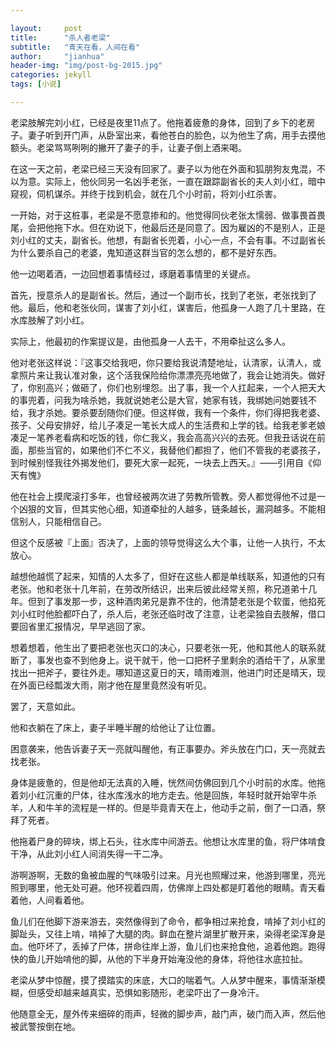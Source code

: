 ```yaml
---

layout:     post
title:      "杀人者老梁"
subtitle:   "青天在看，人间在看"
author:     "jianhua"
header-img: "img/post-bg-2015.jpg"
categories: jekyll
tags: [小说]

---
```


老梁肢解完刘小红，已经是夜里11点了。他拖着疲惫的身体，回到了乡下的老房子。妻子听到开门声，从卧室出来，看他苍白的脸色，以为他生了病，用手去摸他额头。老梁骂骂咧咧的撇开了妻子的手，让妻子倒上酒来喝。

在这一天之前，老梁已经三天没有回家了。妻子以为他在外面和狐朋狗友鬼混，不以为意。实际上，他伙同另一名凶手老张，一直在跟踪副省长的夫人刘小红，暗中窥视，伺机谋杀。并终于找到机会，就在几个小时前，将刘小红杀害。

一开始，对于这桩事，老梁是不愿意掺和的。他觉得同伙老张太懦弱、做事畏首畏尾，会把他拖下水。但在劝说下，他最后还是同意了。因为雇凶的不是别人，正是刘小红的丈夫，副省长。他想，有副省长兜着，小心一点，不会有事。不过副省长为什么要杀自己的老婆，鬼知道这群当官的怎么想的，都不是好东西。

他一边喝着酒，一边回想着事情经过，琢磨着事情里的关键点。

首先，授意杀人的是副省长。然后，通过一个副市长，找到了老张，老张找到了他。最后，他和老张伙同，谋害了刘小红，谋害后，他孤身一人跑了几十里路，在水库肢解了刘小红。

实际上，他最初的作案提议是，由他孤身一人去干，不用牵扯这么多人。

他对老张这样说：『这事交给我吧，你只要给我说清楚地址，认清家，认清人，或拿照片来让我认准对象，这个活我保险给你漂漂亮亮地做了，我会让她消失。做好了，你别高兴；做砸了，你们也别埋怨。出了事，我一个人扛起来，一个人把天大的事兜着，问我为啥杀她，我就说她老公是大官，她家有钱，我绑她问她要钱不给，我才杀她。要杀要刮随你们便。但这样做，我有一个条件，你们得把我老婆、孩子、父母安排好，给儿子凑足一笔长大成人的生活费和上学的钱。给我老爹老娘凑足一笔养老看病和吃饭的钱，你仁我义，我会高高兴兴的去死。但我丑话说在前面，那些当官的，如果他们不仁不义，我替他们都担了，他们不管我的老婆孩子，到时候别怪我往外揭发他们，要死大家一起死，一块去上西天。』——引用自《仰天有愧》

他在社会上摸爬滚打多年，也曾经被两次进了劳教所管教。旁人都觉得他不过是一个凶狠的文盲，但其实他心细，知道牵扯的人越多，链条越长，漏洞越多。不能相信别人，只能相信自己。

但这个反感被『上面』否决了，上面的领导觉得这么大个事，让他一人执行，不太放心。

越想他越慌了起来，知情的人太多了，但好在这些人都是单线联系，知道他的只有老张。他和老张十几年前，在劳改所结识，出来后彼此经常关照，称兄道弟十几年。但到了事发那一步，这种酒肉弟兄是靠不住的，他清楚老张是个软蛋，他掐死刘小红时他脸都吓白了，杀人后，老张还临时改了注意，让老梁独自去肢解，借口要回省里汇报情况，早早逃回了家。

想着想着，他生出了要把老张也灭口的决心，只要老张一死，他和其他人的联系就断了，事发也查不到他身上。说干就干，他一口把杯子里剩余的酒给干了，从家里找出一把斧子，要往外走。哪知道这夏日的天，晴雨难测，他进门时还是晴天，现在外面已经瓢泼大雨，刚才他在屋里竟然没有听见。

罢了，天意如此。

他和衣躺在了床上，妻子半睡半醒的给他让了让位置。

困意袭来，他告诉妻子天一亮就叫醒他，有正事要办。斧头放在门口，天一亮就去找老张。

身体是疲惫的，但是他却无法真的入睡，恍然间仿佛回到几个小时前的水库。他拖着刘小红沉重的尸体，往水库浅水的地方走去。他是回族，年轻时就开始宰牛杀羊，人和牛羊的流程是一样的。但是毕竟青天在上，他动手之前，倒了一口酒，祭拜了死者。

他拖着尸身的碎块，绑上石头，往水库中间游去。他想让水库里的鱼，将尸体啃食干净，从此刘小红人间消失得一干二净。

游啊游啊，无数的鱼被血腥的气味吸引过来。月光也照耀过来，他游到哪里，亮光照到哪里，他无处可避。他环视着四周，仿佛岸上四处都是盯着他的眼睛。青天看着他，人间看着他。

鱼儿们在他脚下游来游去，突然像得到了命令，都争相过来抢食，啃掉了刘小红的脚趾头，又往上啃，啃掉了大腿的肉。鲜血在整片湖里扩散开来，染得老梁浑身是血。他吓坏了，丢掉了尸体，拼命往岸上游，鱼儿们也来抢食他，追着他跑。跑得快的鱼儿开始啃他的脚，从他的下半身开始淹没他的身体，将他往水底拉扯。

老梁从梦中惊醒，摸了摸踏实的床底，大口的喘着气。人从梦中醒来，事情渐渐模糊，但感受却越来越真实，恐惧如影随形，老梁吓出了一身冷汗。

他随意全无，屋外传来细碎的雨声，轻微的脚步声，敲门声，破门而入声，然后他被武警按倒在地。









